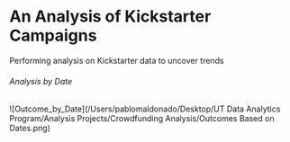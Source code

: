 # An Analysis of Kickstarter Campaigns
Performing analysis on Kickstarter data to uncover trends
###### Analysis by Date
![Outcome_by_Date](/Users/pablomaldonado/Desktop/UT Data Analytics Program/Analysis Projects/Crowdfunding Analysis/Outcomes Based on Dates.png)
